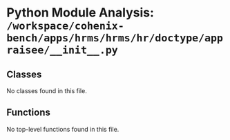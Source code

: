 # Python Module Analysis: `/workspace/cohenix-bench/apps/hrms/hrms/hr/doctype/appraisee/__init__.py`

## Classes

No classes found in this file.


## Functions

No top-level functions found in this file.
